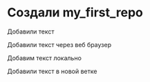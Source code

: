 ﻿# Создали my_first_repo

Добавили текст 

Добавили текст через веб браузер

Добавим текст локально

Добавили текст в новой ветке